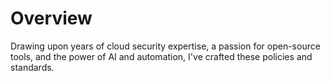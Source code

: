 # Overview

Drawing upon years of cloud security expertise, a passion for open-source tools, and the power of AI and automation, I've crafted these policies and standards.
